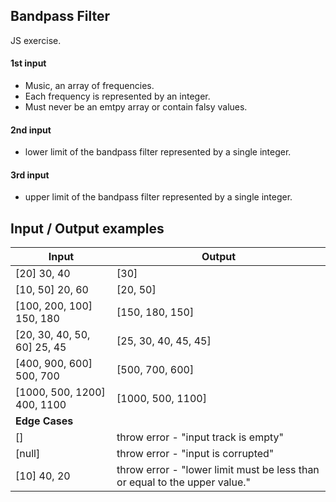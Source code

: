 ## Bandpass Filter

JS exercise.

#### 1st input

- Music, an array of frequencies.
- Each frequency is represented by an integer.
- Must never be an emtpy array or contain falsy values.

#### 2nd input

- lower limit of the bandpass filter represented by a single integer.

#### 3rd input

- upper limit of the bandpass filter represented by a single integer.

## Input / Output examples

| Input                       | Output                                                                     |
| --------------------------- | -------------------------------------------------------------------------- |
| [20] 30, 40                 | [30]                                                                       |
| [10, 50] 20, 60             | [20, 50]                                                                   |
| [100, 200, 100] 150, 180    | [150, 180, 150]                                                            |
| [20, 30, 40, 50, 60] 25, 45 | [25, 30, 40, 45, 45]                                                       |
| [400, 900, 600] 500, 700    | [500, 700, 600]                                                            |
| [1000, 500, 1200] 400, 1100 | [1000, 500, 1100]                                                          |
| <strong>Edge Cases</strong> |                                                                            |
| []                          | throw error - "input track is empty"                                       |
| [null]                      | throw error - "input is corrupted"                                         |
| [10] 40, 20                 | throw error - "lower limit must be less than or equal to the upper value." |
